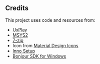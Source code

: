 ## Credits
This project uses code and resources from:
- [UxPlay](https://github.com/FDH2/UxPlay/)
- [MSYS2](https://www.msys2.org/)
- [7-zip](https://7-zip.org/)
- Icon from [Material Design Icons](https://pictogrammers.com/library/mdi/)
- [Inno Setup](https://jrsoftware.org/isinfo.php)
- [Bonjour SDK for Windows](https://developer.apple.com/bonjour/)

